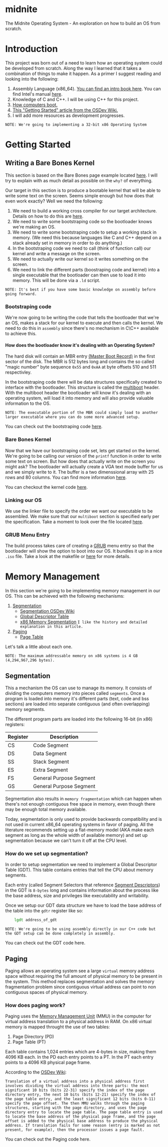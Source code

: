 # midnite
The Midnite Operating System - An exploration on how to build an OS from scratch.

# Introduction

This project was born out of a need to learn how an operating system could be developed from scratch. Along the way I learned that it takes a combination of things to make it happen. As a primer I suggest reading and looking into the following:

1. Assembly Language (x86_64). [You can find an intro book here](http://www.egr.unlv.edu/~ed/assembly64.pdf). You can find Intel's manual [here](https://www.intel.com/content/dam/www/public/us/en/documents/manuals/64-ia-32-architectures-software-developer-instruction-set-reference-manual-325383.pdf).
2. Knowledge of C and C++. I will be using C++ for this project.
3. [How computers boot.](https://wiki.osdev.org/Boot_Sequence)
4. [This "Getting Started" article from the OSDev Wiki.](https://wiki.osdev.org/Getting_Started)
5. I will add more resources as development progresses.

`NOTE: We're going to implementing a 32-bit x86 Operating System`

# Getting Started

## Writing a Bare Bones Kernel

This section is based on the Bare Bones page example located [here](https://wiki.osdev.org/Bare_Bones). I will try to explain with as much detail as possible on the `why?` of everything.

Our target in this section is to produce a bootable kernel that will be able to write some text on the screen. Seems simple enough but how does that even work exactly? Well we need the following:

1. We need to build a working cross compiler for our target architecture. Details on how to do this are [here](https://wiki.osdev.org/GCC_Cross-Compiler).
2. We need to write some bootstraping code so the bootloader knows we're making an OS.
3. We need to write some bootstraping code to setup a working stack in memory. (We need this because languages like C and C++ depend on a stack already set in memory in order to do anything.)
4. In the bootstraping code we need to call (think of function call) our kernel and write a message on the screen.
5. We need to actually write our kernel so it writes something on the screen.
6. We need to link the different parts (boostraping code and kernel) into a single executable that the bootloader can then use to load it into memory. This will be done via a `.ld` script.

`NOTE: It's best if you have some basic knowledge on assembly before going forward.`


### Bootstraping code

We're now going to be writing the code that tells the bootloader that we're an OS, makes a stack for our kernel to execute and then calls the kernel. We need to do this in `assembly` since there's no mechanism in C\C++ available to achieve this.

#### How does the bootloader know it's dealing with an Operating System?

The hard disk will contain an MBR entry [(Master Boot Record)](https://wiki.osdev.org/Boot_Sequence#Master_Boot_Record) in the first sector of the disk. The MBR is 512 bytes long and contains the so called "magic number" byte sequence `0x55` and `0xAA` at byte offsets 510 and 511 respectivley.

In the bootstraping code there will be data structures specifically created to interface with the bootloader. This structure is called the [multiboot](https://www.gnu.org/software/grub/manual/multiboot/multiboot.html) header. With the multiboot header the bootloader will know it's dealing with an operating system, will load it into memory and will also provide valuable information to the OS.

`NOTE: The executable portion of the MBR could simply load to another larger executable where you can do some more advanced setup.`


You can check out the bootstraping code [here](https://github.com/svr4/midnite/blob/main/src/boot.s).


### Bare Bones Kernel

Now that we have our bootstraping code set, lets get started on the kernel. We're going to be calling our version of the `printf` function in order to write some text on screen. But how does that actually write on the screen you might ask? The bootloader will actually create a VGA text mode buffer for us and we simply write to it. The buffer is a two dimenssional array with 25 rows and 80 columns. You can find more information [here](https://en.wikipedia.org/wiki/VGA_text_mode).

You can checkout the kernel code [here](https://github.com/svr4/midnite/blob/main/src/kernel.cpp).

### Linking our OS

We use the linker file to specify the order we want our executable to be assembled. We make sure that our `multiboot` section is specified early per the specification. Take a moment to look over the file located [here](https://github.com/svr4/midnite/blob/main/linker.ld).

### GRUB Menu Entry

The build process takes care of creating a [GRUB](https://www.gnu.org/software/grub/) menu entry so that the bootloader will show the option to boot into our OS. It bundles it up in a nice `.iso` file. Take a look at the makefile or [here](https://wiki.osdev.org/Bare_Bones#Building_a_bootable_cdrom_image) for more details.


# Memory Management

In this section we're going to be implementing memory management in our OS. This can be achieved with the following mechanisms:

1. [Segmentation](https://en.wikipedia.org/wiki/Memory_segmentation)
    - [Segmentation OSDev Wiki](https://wiki.osdev.org/Segmentation)
    - [Global Descriptor Table](https://wiki.osdev.org/Global_Descriptor_Table)
    - [x86 Memory Segmentation](https://en.wikipedia.org/wiki/X86_memory_segmentation) `I like the history and detailed explanation in this article.`
2. [Paging](https://wiki.osdev.org/Paging)
    - [Page Table](https://en.wikipedia.org/wiki/Page_table)

Let's talk a little about each one.

`NOTE: The maximum addressable memory on x86 systems is 4 GB (4,294,967,296 bytes).`

## Segmentation

This a mechanism the OS can use to manage its memory. It consists of dividing the computers memory into pieces called `segments`. Once a program is loaded into memory it's different parts (text, code and bss sections) are loaded into separate contiguous (and often overlapping) memory segments.

The different program parts are loaded into the following 16-bit (in x86) registers:

| Register  | Description |
| ------------- | ------------- |
| CS  | Code Segment  |
| DS  | Data Segment  |
| SS  | Stack Segment  |
| ES  | Extra Segment  |
| FS  | General Purpose Segment |
| GS  | General Purpose Segment |

Segmentation also results in `memory fragmentation` which can happen when there's not enough contiguous free space in memory, even though there may be enough total memory available.

Today, segmentation is only used to provide backwards compatibility and is not used in current x86_64 operating systems in favor of paging. All the literature recommends setting up a flat-memory model (AKA make each segment as long as the whole width of available memory) and set up segmentation because we can't turn it off at the CPU level.

### How do we set up segmentation?

In order to setup segmentation we need to implement a Global Descriptor Table (GDT). This table contains entries that tell the CPU about memory segments.

Each entry (called Segment Selectors that reference [Segment Descriptors](https://en.wikipedia.org/wiki/Segment_descriptor)) in the GDT is `8-bytes` long and contains information about the process like the base address, size and privileges like executability and writability.

Once we setup our GDT data structure we have to load the base address of the table into the `gdtr` register like so:

```asm
    lgdt address_of_gdt
```

`NOTE: We're going to be using assembly directly in our C++ code but the GDT setup can be done completely in assembly.`

You can check out the GDT code here.


## Paging

Paging allows an operating system see a large `virtual` memory address space without requiring the full amount of physical memory to be present in the system. This method replaces segmentation and solves the memory fragmentation problem since contiguous virtual address can point to non contiguous spaces of physical memory.

### How does paging work?

Paging uses the [Memory Management Unit](https://wiki.osdev.org/Memory_Management_Unit) (MMU) in the computer for virtual address translation to a physical address in RAM. On x86 virtual memory is mapped throught the use of two tables:

1. Page Directory (PD)
2. Page Table (PT)

Each table contains 1,024 entries which are 4-bytes in size, making them 4096 KB each. In the PD each entry points to a PT. In the PT each entry points to a 4096 KB physical page frame.

According to the [OSDev Wiki](https://wiki.osdev.org/Paging):

```
Translation of a virtual address into a physical address first involves dividing the virtual address into three parts: the most significant 10 bits (bits 22-31) specify the index of the page directory entry, the next 10 bits (bits 12-21) specify the index of the page table entry, and the least significant 12 bits (bits 0-11) specify the page offset. The then MMU walks through the paging structures, starting with the page directory, and uses the page directory entry to locate the page table. The page table entry is used to locate the base address of the physical page frame, and the page offset is added to the physical base address to produce the physical address. If translation fails for some reason (entry is marked as not present, for example), then the processor issues a page fault. 

```

You can check out the Paging code here.